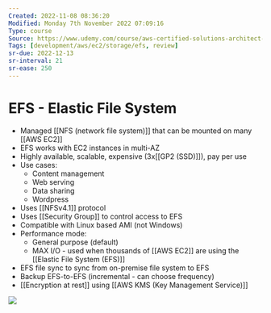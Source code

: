 ```yaml
---
Created: 2022-11-08 08:36:20
Modified: Monday 7th November 2022 07:09:16
Type: course
Source: https://www.udemy.com/course/aws-certified-solutions-architect-associate-saa-c01/?xref=E0Aed11STH4LPUQvCz0GJFABTmM=
Tags: [development/aws/ec2/storage/efs, review]
sr-due: 2022-12-13
sr-interval: 21
sr-ease: 250
---
```


# EFS - Elastic File System

- Managed [[NFS (network file system)]] that can be mounted on many [[AWS EC2]]
- EFS works with EC2 instances in multi-AZ
- Highly available, scalable, expensive (3x[[GP2 (SSD)]]), pay per use
- Use cases:
    - Content management
    - Web serving
    - Data sharing
    - Wordpress
- Uses [[NFSv4.1]] protocol
- Uses [[Security Group]] to control access to EFS
- Compatible with Linux based AMI (not Windows)
- Performance mode:
    - General purpose (default)
    - MAX I/O  - used when thousands of [[AWS EC2]] are using the [[Elastic File System (EFS)]]
- EFS file sync to sync from on-premise file system to EFS
- Backup EFS-to-EFS (incremental - can choose frequency)
- [[Encryption at rest]] using [[AWS KMS (Key Management Service)]]

![](2019-12-30-07-45-31.png)
